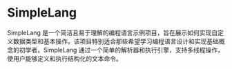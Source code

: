 # SimpleLang
SimpleLang 是一个简洁且易于理解的编程语言示例项目，旨在展示如何实现自定义数据类型和基本操作。该项目特别适合那些希望学习编程语言设计和实现基础概念的初学者。SimpleLang 通过一个简单的解析器和执行引擎，支持多线程操作，使用户能够定义和执行结构化的文本命令。
